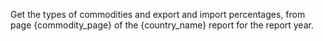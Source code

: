 Get the types of commodities and export and import percentages, from page {commodity_page} of the {country_name} report for the report year.